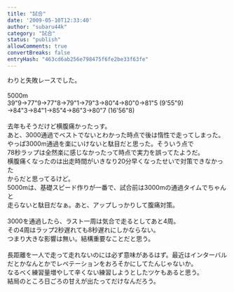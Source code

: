 ```yaml
---
title: "試合"
date: '2009-05-10T12:33:40'
author: "subaru44k"
category: "試合"
status: "publish"
allowComments: true
convertBreaks: false
entryHash: "463cd6ab256e798475f6fe2be33f63fe"
---
```

わりと失敗レースでした。<br>
<br>
5000m<br>
39"9→77"9→77"8→79"1→79"3→80"4→80"0→81"5 (9'55"9)<br>
→84"3→84"1→85"4→86"3→80"7 (16'56"8)<br>
<br>
去年もそうだけど横腹痛かったっす。<br>
あと、3000通過でベストでないとわかった時点で後は惰性で走ってしまった。<br>
やっぱ3000m通過を楽にいけないと駄目だと思った。そういう点で<br>
78秒ラップは全然楽に感じなかったって時点で実力を誤ってたようだ。<br>
横腹痛くなったのは出走時間がいきなり20分早くなったせいで対策できなかった<br>
からだと思ってるけど。<br>
5000mは、基礎スピード作りが一番で、試合前は3000mの通過タイムでちゃんと<br>
走らないと駄目だなぁ。あと、アップしっかりして腹痛対策。<br>
<br>
3000を通過したら、ラスト一周は気合で走るとしてあと4周。<br>
その4周はラップ2秒遅れても8秒遅れにしかならない。<br>
つまり大きな影響は無い。結構重要なことだと思う。<br>
<br>
長距離を一人で走って走れないのには必ず意味があるはず。最近はインターバル<br>
だとかなんとかでレペテーションをおろそかにしてたんじゃないか。<br>
なるべく練習量増やして辛くない練習しようとしたツケもあると思う。<br>
結局のところ日ごろの甘えが出たってだけなんだろう。
